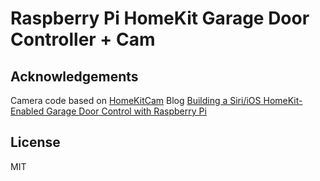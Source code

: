 # Raspberry Pi HomeKit Garage Door Controller + Cam

## Acknowledgements
Camera code based on [HomeKitCam](https://github.com/Didel/HomeKitCam)
Blog [Building a Siri/iOS HomeKit-Enabled Garage Door Control with Raspberry Pi](https://spin.atomicobject.com/2017/08/20/siri-homekit-raspberry-pi-hardware/)
## License
MIT
